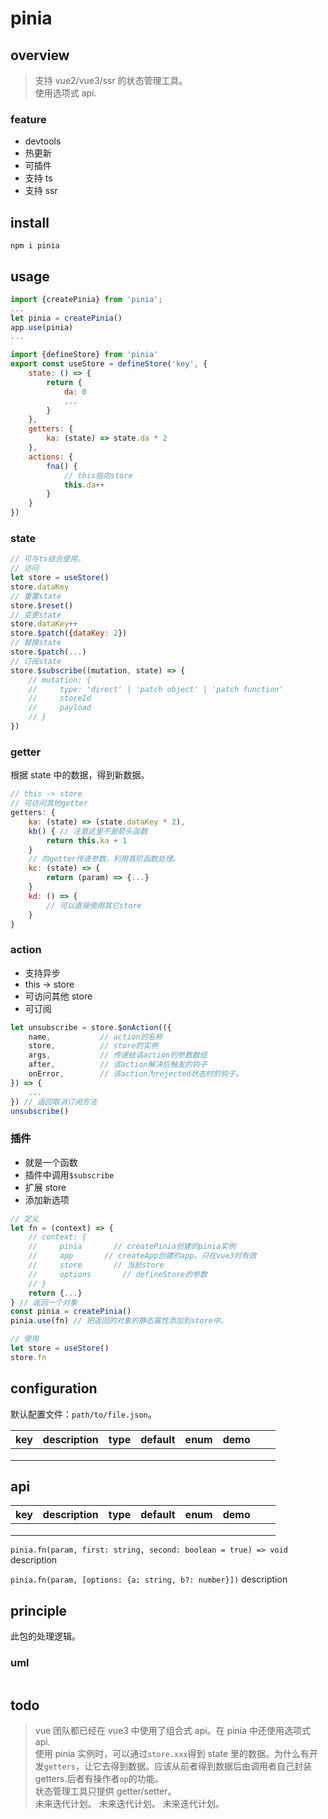 # pinia

## overview

> 支持 vue2/vue3/ssr 的状态管理工具。  
> 使用选项式 api.

### feature

- devtools
- 热更新
- 可插件
- 支持 ts
- 支持 ssr

## install

`npm i pinia`

## usage

```js
import {createPinia} from 'pinia';
...
let pinia = createPinia()
app.use(pinia)
...
```

```js
import {defineStore} from 'pinia'
export const useStore = defineStore('key', {
    state: () => {
        return {
            da: 0
            ...
        }
    },
    getters: {
        ka: (state) => state.da * 2
    },
    actions: {
        fna() {
            // this指向store
            this.da++
        }
    }
})
```

### state

```js
// 可与ts结合使用。
// 访问
let store = useStore()
store.dataKey
// 重置state
store.$reset()
// 变更state
store.dataKey++
store.$patch({dataKey: 2})
// 替换state
store.$patch(...)
// 订阅state
store.$subscribe((mutation, state) => {
    // mutation: {
    //     type: 'direct' | 'patch object' | 'patch function'
    //     storeId
    //     payload
    // }
})
```

### getter

根据 state 中的数据，得到新数据。

```js
// this -> store
// 可访问其他getter
getters: {
    ka: (state) => (state.dataKey * 2),
    kb() { // 注意这里不是箭头函数
        return this.ka + 1
    }
    // 向getter传递参数。利用高阶函数处理。
    kc: (state) => {
        return (param) => {...}
    }
    kd: () => {
        // 可以直接使用其它store
    }
}
```

### action

- 支持异步
- this -> store
- 可访问其他 store
- 可订阅

```js
let unsubscribe = store.$onAction(({
    name,           // action的名称
    store,          // store的实例
    args,           // 传递给该action的参数数组
    after,          // 该action解决后触发的钩子
    onError,        // 该action为rejected状态时的钩子。
}) => {
    ...
}) // 返回取消订阅方法
unsubscribe()
```

### 插件

- 就是一个函数
- 插件中调用`$subscribe`
- 扩展 store
- 添加新选项

```js
// 定义
let fn = (context) => {
    // context: {
    //     pinia       // createPinia创建的pinia实例
    //     app       // createApp创建的app。只在vue3时有效
    //     store       // 当前store
    //     options       // defineStore的参数
    // }
    return {...}
} // 返回一个对象
const pinia = createPinia()
pinia.use(fn) // 把返回的对象的静态属性添加到store中。
```

```js
// 使用
let store = useStore()
store.fn
```

## configuration

默认配置文件：`path/to/file.json`。

<!-- prettier-ignore-start -->
|key|description|type|default|enum|demo|||
|-|-|-|-|-|-|-|-|
|||||||||
|||||||||
|||||||||
<!-- prettier-ignore-end -->

## api

<!-- prettier-ignore-start -->
|key|description|type|default|enum|demo|||
|-|-|-|-|-|-|-|-|
|||||||||
|||||||||
|||||||||
<!-- prettier-ignore-end -->

`pinia.fn(param, first: string, second: boolean = true) => void`
description

`pinia.fn(param, [options: {a: string, b?: number}])`
description

## principle

此包的处理逻辑。

### uml

```

```

## todo

> vue 团队都已经在 vue3 中使用了组合式 api。在 pinia 中还使用选项式 api.  
> 使用 pinia 实例时，可以通过`store.xxx`得到 state 里的数据。为什么有开发`getters`，让它去得到数据。应该从前者得到数据后由调用者自己封装 getters.后者有操作者`op`的功能。  
> 状态管理工具只提供 getter/setter。  
> 未来迭代计划。
> 未来迭代计划。
> 未来迭代计划。
